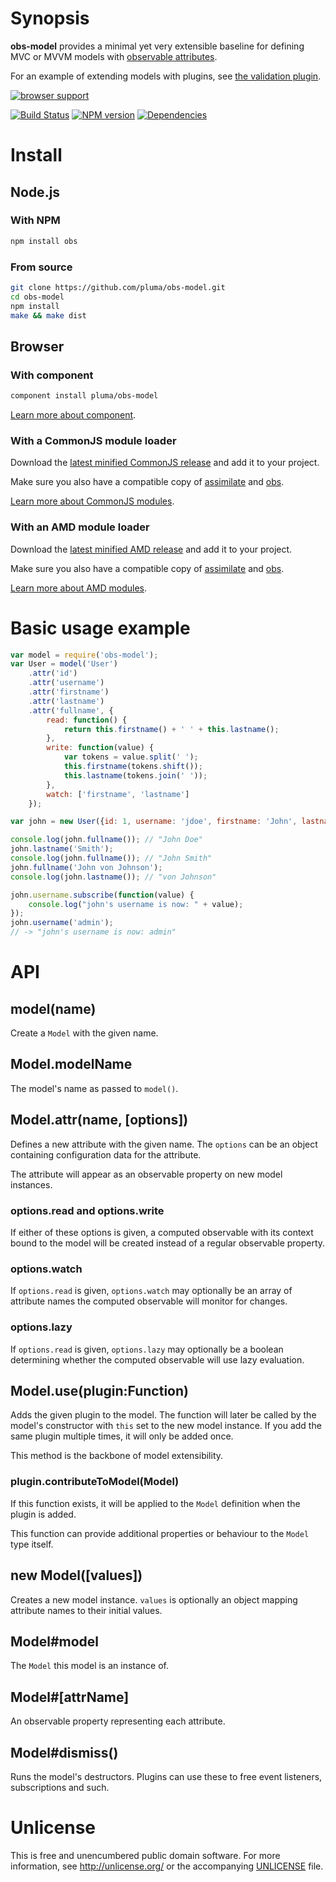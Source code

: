 # Synopsis

**obs-model** provides a minimal yet very extensible baseline for defining MVC or MVVM models with [observable attributes](https://github.com/pluma/obs).

For an example of extending models with plugins, see [the validation plugin](https://github.com/pluma/obs-model-validation).

[![browser support](https://ci.testling.com/pluma/obs-model.png)](https://ci.testling.com/pluma/obs-model)

[![Build Status](https://travis-ci.org/pluma/obs-model.png?branch=master)](https://travis-ci.org/pluma/obs-model) [![NPM version](https://badge.fury.io/js/obs-model.png)](http://badge.fury.io/js/obs-model) [![Dependencies](https://david-dm.org/pluma/obs-model.png)](https://david-dm.org/pluma/obs-model)

# Install

## Node.js

### With NPM

```sh
npm install obs
```

### From source

```sh
git clone https://github.com/pluma/obs-model.git
cd obs-model
npm install
make && make dist
```

## Browser

### With component

```sh
component install pluma/obs-model
```

[Learn more about component](https://github.com/component/component).

### With a CommonJS module loader

Download the [latest minified CommonJS release](https://raw.github.com/pluma/obs-model/master/dist/obs-model.min.js) and add it to your project.

Make sure you also have a compatible copy of [assimilate](https://github.com/pluma/assimilate) and [obs](https://github.com/pluma/obs).

[Learn more about CommonJS modules](http://wiki.commonjs.org/wiki/Modules/1.1).

### With an AMD module loader

Download the [latest minified AMD release](https://raw.github.com/pluma/obs-model/master/dist/obs-model.amd.min.js) and add it to your project.

Make sure you also have a compatible copy of [assimilate](https://github.com/pluma/assimilate) and [obs](https://github.com/pluma/obs).

[Learn more about AMD modules](http://requirejs.org/docs/whyamd.html).

# Basic usage example

```javascript
var model = require('obs-model');
var User = model('User')
    .attr('id')
    .attr('username')
    .attr('firstname')
    .attr('lastname')
    .attr('fullname', {
        read: function() {
            return this.firstname() + ' ' + this.lastname();
        },
        write: function(value) {
            var tokens = value.split(' ');
            this.firstname(tokens.shift());
            this.lastname(tokens.join(' '));
        },
        watch: ['firstname', 'lastname']
    });

var john = new User({id: 1, username: 'jdoe', firstname: 'John', lastname: 'Doe'});

console.log(john.fullname()); // "John Doe"
john.lastname('Smith');
console.log(john.fullname()); // "John Smith"
john.fullname('John von Johnson');
console.log(john.lastname()); // "von Johnson"

john.username.subscribe(function(value) {
    console.log("john's username is now: " + value);
});
john.username('admin');
// -> "john's username is now: admin"
```

# API

## model(name)

Create a `Model` with the given name.

## Model.modelName

The model's name as passed to `model()`.

## Model.attr(name, [options])

Defines a new attribute with the given name. The `options` can be an object containing configuration data for the attribute.

The attribute will appear as an observable property on new model instances.

### options.read and options.write

If either of these options is given, a computed observable with its context bound to the model will be created instead of a regular observable property.

### options.watch

If `options.read` is given, `options.watch` may optionally be an array of attribute names the computed observable will monitor for changes.

### options.lazy

If `options.read` is given, `options.lazy` may optionally be a boolean determining whether the computed observable will use lazy evaluation.

## Model.use(plugin:Function)

Adds the given plugin to the model. The function will later be called by the model's constructor with `this` set to the new model instance. If you add the same plugin multiple times, it will only be added once.

This method is the backbone of model extensibility.

### plugin.contributeToModel(Model)

If this function exists, it will be applied to the `Model` definition when the plugin is added.

This function can provide additional properties or behaviour to the `Model` type itself.

## new Model([values])

Creates a new model instance. `values` is optionally an object mapping attribute names to their initial values.

## Model#model

The `Model` this model is an instance of.

## Model#[attrName]

An observable property representing each attribute.

## Model#dismiss()

Runs the model's destructors. Plugins can use these to free event listeners, subscriptions and such.

# Unlicense

This is free and unencumbered public domain software. For more information, see http://unlicense.org/ or the accompanying [UNLICENSE](https://github.com/pluma/obs-model/blob/master/UNLICENSE) file.